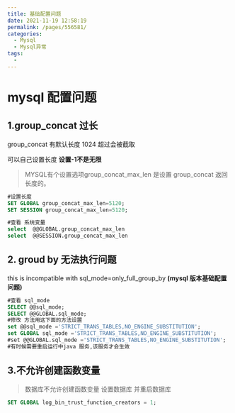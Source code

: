 ```yaml
---
title: 基础配置问题
date: 2021-11-19 12:58:19
permalink: /pages/556581/
categories:
  - Mysql
  - Mysql异常
tags:
  - 
---
```


# mysql 配置问题



## 1.group_concat  过长
 group_concat 有默认长度 1024 超过会被截取 

 可以自己设置长度  **设置-1不是无限**

> MYSQL有个设置选项group_concat_max_len 是设置 group_concat 返回长度的。

```sql
#设置长度
SET GLOBAL group_concat_max_len=5120;
SET SESSION group_concat_max_len=5120;

#查看 系统变量
select  @@GLOBAL.group_concat_max_len
select  @@SESSION.group_concat_max_len
```

## 2. groud by 无法执行问题

 this is incompatible with sql_mode=only_full_group_by **(mysql 版本基础配置问题)**

```sql
#查看 sql_mode
SELECT @@sql_mode;
SELECT @@GLOBAL.sql_mode;
#修改 方法用这下面的方法设置
set @@sql_mode ='STRICT_TRANS_TABLES,NO_ENGINE_SUBSTITUTION';
set GLOBAL sql_mode ='STRICT_TRANS_TABLES,NO_ENGINE_SUBSTITUTION';
#set @@GLOBAL.sql_mode ='STRICT_TRANS_TABLES,NO_ENGINE_SUBSTITUTION';
#有时候需要重启运行中java 服务,该服务才会生效
```

## 3.不允许创建函数变量

>数据库不允许创建函数变量 设置数据库 并重启数据库

```sql
SET GLOBAL log_bin_trust_function_creators = 1;
```

